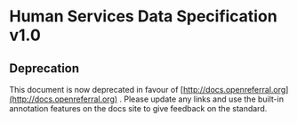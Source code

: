 # Human Services Data Specification v1.0

## Deprecation

This document is now deprecated in favour of [http://docs.openreferral.org](http://docs.openreferral.org) . Please update any links and use the built-in annotation features on the docs site to give feedback on the standard.


